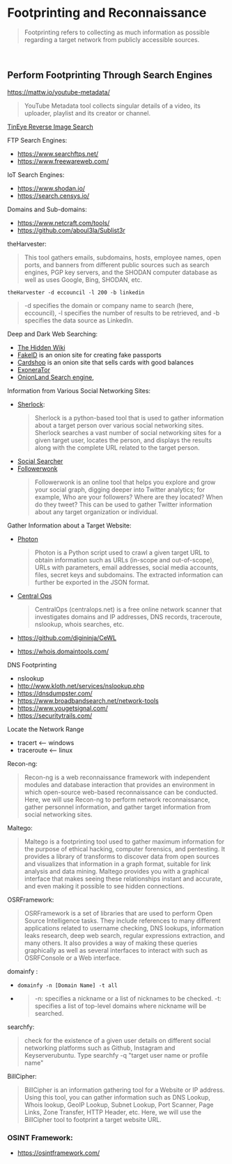 # Footprinting and Reconnaissance

> Footprinting refers to collecting as much information as possible regarding a target network from publicly accessible sources.

<br>

## Perform Footprinting Through Search Engines

https://mattw.io/youtube-metadata/
> YouTube Metadata tool collects singular details of a video, its uploader, playlist and its creator or channel.

[TinEye Reverse Image Search](https://tineye.com)

FTP Search Engines:
- https://www.searchftps.net/ 
- https://www.freewareweb.com/

IoT Search Engines:
- https://www.shodan.io/
- https://search.censys.io/

Domains and Sub-domains:
- https://www.netcraft.com/tools/
- https://github.com/aboul3la/Sublist3r

theHarvester:
> This tool gathers emails, subdomains, hosts, employee names, open ports, and banners from different public sources such as search engines, PGP key servers, and the SHODAN computer database as well as uses Google, Bing, SHODAN, etc.
```
theHarvester -d eccouncil -l 200 -b linkedin
```
> -d specifies the domain or company name to search (here, eccouncil), -l specifies the number of results to be retrieved, and -b specifies the data source as LinkedIn.

Deep and Dark Web Searching:
- [The Hidden Wiki](http://zqktlwiuavvvqqt4ybvgvi7tyo4hjl5xgfuvpdf6otjiycgwqbym2qad.onion/wiki)
- [FakeID](http://ymvhtqya23wqpez63gyc3ke4svju3mqsby2awnhd3bk2e65izt7baqad.onion) is an onion site for creating fake passports
- [Cardshop](http://s57divisqlcjtsyutxjz2ww77vlbwpxgodtijcsrgsuts4js5hnxkhqd.onion) is an onion site that sells cards with good balances
- [ExoneraTor](https://metrics.torproject.org)
- [OnionLand Search engine](https://onionlandsearchengine.com),

Information from Various Social Networking Sites:
- [Sherlock](https://github.com/sherlock-project/sherlock):
    > Sherlock is a python-based tool that is used to gather information about a target person over various social networking sites. Sherlock searches a vast number of social networking sites for a given target user, locates the person, and displays the results along with the complete URL related to the target person.
- [Social Searcher](https://www.social-searcher.com/)
- [Followerwonk](https://followerwonk.com/analyze)
    > Followerwonk is an online tool that helps you explore and grow your social graph, digging deeper into Twitter analytics; for example, Who are your followers? Where are they located? When do they tweet? This can be used to gather Twitter information about any target organization or individual.

Gather Information about a Target Website:
- [Photon](https://github.com/s0md3v/Photon)
   > Photon is a Python script used to crawl a given target URL to obtain information such as URLs (in-scope and out-of-scope), URLs with parameters, email addresses, social media accounts, files, secret keys and subdomains. The extracted information can further be exported in the JSON format.

- [Central Ops](https://centralops.net/co/)
    > CentralOps (centralops.net) is a free online network scanner that investigates domains and IP addresses, DNS records, traceroute, nslookup, whois searches, etc.

- https://github.com/digininja/CeWL
- https://whois.domaintools.com/

DNS Footprinting
- nslookup 
- http://www.kloth.net/services/nslookup.php
- https://dnsdumpster.com/
- https://www.broadbandsearch.net/network-tools
- https://www.yougetsignal.com/
- https://securitytrails.com/

Locate the Network Range

- tracert   <-- windows 
- traceroute    <-- linux

Recon-ng:
> Recon-ng is a web reconnaissance framework with independent modules and database interaction that provides an environment in which open-source web-based reconnaissance can be conducted. Here, we will use Recon-ng to perform network reconnaissance, gather personnel information, and gather target information from social networking sites.

Maltego:
> Maltego is a footprinting tool used to gather maximum information for the purpose of ethical hacking, computer forensics, and pentesting. It provides a library of transforms to discover data from open sources and visualizes that information in a graph format, suitable for link analysis and data mining. Maltego provides you with a graphical interface that makes seeing these relationships instant and accurate, and even making it possible to see hidden connections.

OSRFramework:
> OSRFramework is a set of libraries that are used to perform Open Source Intelligence tasks. They include references to many different applications related to username checking, DNS lookups, information leaks research, deep web search, regular expressions extraction, and many others. It also provides a way of making these queries graphically as well as several interfaces to interact with such as OSRFConsole or a Web interface.

domainfy :
- `domainfy -n [Domain Name] -t all `
-   > -n: specifies a nickname or a list of nicknames to be checked. -t: specifies a list of top-level domains where nickname will be searched.

searchfy:
> check for the existence of a given user details on different social networking platforms such as Github, Instagram and Keyserverubuntu. Type searchfy -q "target user name or profile name"

BillCipher:
> BillCipher is an information gathering tool for a Website or IP address. Using this tool, you can gather information such as DNS Lookup, Whois lookup, GeoIP Lookup, Subnet Lookup, Port Scanner, Page Links, Zone Transfer, HTTP Header, etc. Here, we will use the BillCipher tool to footprint a target website URL.


### OSINT Framework:

- https://osintframework.com/



